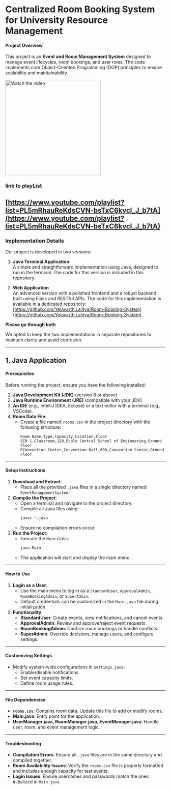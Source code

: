 # Centralized Room Booking System for University Resource Management
#### **Project Overview**
This project is an **Event and Room Management System** designed to manage event lifecycles, room bookings, and user roles. The code implements core Object-Oriented Programming (OOP) principles to ensure scalability and maintainability.

<a href="https://youtu.be/jQfo1JYeuZ4" target="_blank">
  <img src="https://github.com/user-attachments/assets/82a4bef2-9445-4fa2-9413-cf948651aebc" alt="Watch the video" style="height:300px;">
</a>

### link to playList
[https://www.youtube.com/playlist?list=PL5mRhauReKdsCVN-bsTxC6kvcl_J_b7tA](https://www.youtube.com/playlist?list=PL5mRhauReKdsCVN-bsTxC6kvcl_J_b7tA)
---

### Implementation Details

Our project is developed in two versions:

1. **Java Terminal Application**  
   A simple and straightforward implementation using Java, designed to run in the terminal. The code for this version is included in this repository.

2. **Web Application**  
   An advanced version with a polished frontend and a robust backend built using Flask and RESTful APIs. The code for this implementation is available in a dedicated repository: [https://github.com/YelavarthiLalitya/Room-Booking-System](https://github.com/YelavarthiLalitya/Room-Booking-System). 

**Please go through both**

We opted to keep the two implementations in separate repositories to maintain clarity and avoid confusion.

---

## 1. **Java Application**

#### **Prerequisites**
Before running the project, ensure you have the following installed:
1. **Java Development Kit (JDK)** (version 8 or above)
2. **Java Runtime Environment (JRE)** (compatible with your JDK)
3. **An IDE** (e.g., IntelliJ IDEA, Eclipse) or a text editor with a terminal (e.g., VSCode).
4. **Room Data File**:
   - Create a file named `rooms.csv` in the project directory with the following structure:
     ```
     Room Name,Type,Capacity,Location,Floor
     ECR 1,Classroom,120,Ecole Central School of Engineering,Ground Floor
     RConvention Center,Convention Hall,600,Convention Center,Ground Floor
     ```
---
#### **Setup Instructions**
1. **Download and Extract**:
   - Place all the provided `.java` files in a single directory named `EventManagementSystem`.
2. **Compile the Project**:
   - Open a terminal and navigate to the project directory.
   - Compile all Java files using:
     ```bash
     javac *.java
     ```
   - Ensure no compilation errors occur.
3. **Run the Project**:
   - Execute the `Main` class:
     ```bash
     java Main
     ```
   - The application will start and display the main menu.
---
#### **How to Use**
1. **Login as a User**:
   - Use the main menu to log in as a `StandardUser`, `ApprovalAdmin`, `RoomBookingAdmin`, or `SuperAdmin`.
   - Default credentials can be customized in the `Main.java` file during initialization.
2. **Functionality**:
   - **StandardUser**: Create events, view notifications, and cancel events.
   - **ApprovalAdmin**: Review and approve/reject event requests.
   - **RoomBookingAdmin**: Confirm room bookings or handle conflicts.
   - **SuperAdmin**: Override decisions, manage users, and configure settings.
---
#### **Customizing Settings**
- Modify system-wide configurations in `Settings.java`:
  - Enable/disable notifications.
  - Set event capacity limits.
  - Define room usage rules.
---
#### **File Dependencies**
- **`rooms.csv`**: Contains room data. Update this file to add or modify rooms.
- **Main.java**: Entry point for the application.
- **UserManager.java, RoomManager.java, EventManager.java**: Handle user, room, and event management logic.
---
#### **Troubleshooting**
- **Compilation Errors**: Ensure all `.java` files are in the same directory and compiled together.
- **Room Availability Issues**: Verify the `rooms.csv` file is properly formatted and includes enough capacity for test events.
- **Login Issues**: Ensure usernames and passwords match the ones initialized in `Main.java`.

